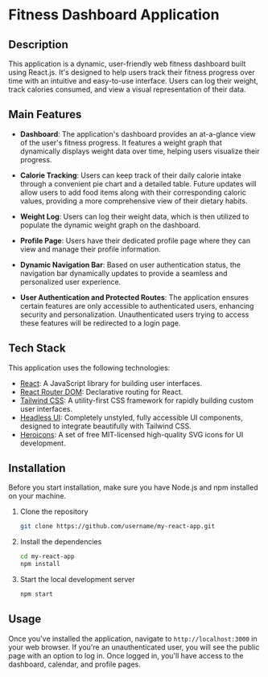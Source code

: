 # Fitness Dashboard Application

## Description

This application is a dynamic, user-friendly web fitness dashboard built using React.js. It's designed to help users track their fitness progress over time with an intuitive and easy-to-use interface. Users can log their weight, track calories consumed, and view a visual representation of their data.

## Main Features

- **Dashboard**: The application's dashboard provides an at-a-glance view of the user's fitness progress. It features a weight graph that dynamically displays weight data over time, helping users visualize their progress.

- **Calorie Tracking**: Users can keep track of their daily calorie intake through a convenient pie chart and a detailed table. Future updates will allow users to add food items along with their corresponding caloric values, providing a more comprehensive view of their dietary habits.

- **Weight Log**: Users can log their weight data, which is then utilized to populate the dynamic weight graph on the dashboard.

- **Profile Page**: Users have their dedicated profile page where they can view and manage their profile information.

- **Dynamic Navigation Bar**: Based on user authentication status, the navigation bar dynamically updates to provide a seamless and personalized user experience.

- **User Authentication and Protected Routes**: The application ensures certain features are only accessible to authenticated users, enhancing security and personalization. Unauthenticated users trying to access these features will be redirected to a login page.

## Tech Stack

This application uses the following technologies:

- [React](https://reactjs.org/): A JavaScript library for building user interfaces.
- [React Router DOM](https://reactrouter.com/): Declarative routing for React.
- [Tailwind CSS](https://tailwindcss.com/): A utility-first CSS framework for rapidly building custom user interfaces.
- [Headless UI](https://headlessui.dev/): Completely unstyled, fully accessible UI components, designed to integrate beautifully with Tailwind CSS.
- [Heroicons](https://heroicons.com/): A set of free MIT-licensed high-quality SVG icons for UI development.


## Installation

Before you start installation, make sure you have Node.js and npm installed on your machine.

1. Clone the repository

    ```bash
    git clone https://github.com/username/my-react-app.git
    ```

2. Install the dependencies

    ```bash
    cd my-react-app
    npm install
    ```

3. Start the local development server

    ```bash
    npm start
    ```

## Usage

Once you've installed the application, navigate to `http://localhost:3000` in your web browser. If you're an unauthenticated user, you will see the public page with an option to log in. Once logged in, you'll have access to the dashboard, calendar, and profile pages.


